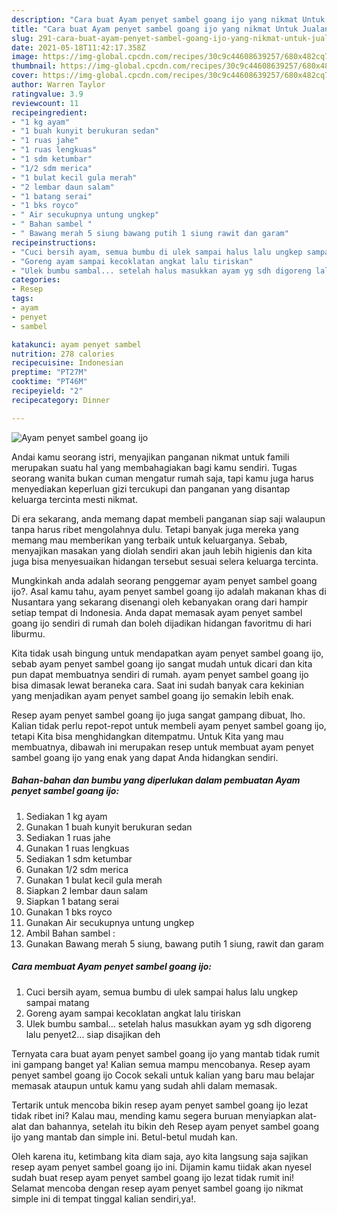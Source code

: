 ```yaml
---
description: "Cara buat Ayam penyet sambel goang ijo yang nikmat Untuk Jualan"
title: "Cara buat Ayam penyet sambel goang ijo yang nikmat Untuk Jualan"
slug: 291-cara-buat-ayam-penyet-sambel-goang-ijo-yang-nikmat-untuk-jualan
date: 2021-05-18T11:42:17.358Z
image: https://img-global.cpcdn.com/recipes/30c9c44608639257/680x482cq70/ayam-penyet-sambel-goang-ijo-foto-resep-utama.jpg
thumbnail: https://img-global.cpcdn.com/recipes/30c9c44608639257/680x482cq70/ayam-penyet-sambel-goang-ijo-foto-resep-utama.jpg
cover: https://img-global.cpcdn.com/recipes/30c9c44608639257/680x482cq70/ayam-penyet-sambel-goang-ijo-foto-resep-utama.jpg
author: Warren Taylor
ratingvalue: 3.9
reviewcount: 11
recipeingredient:
- "1 kg ayam"
- "1 buah kunyit berukuran sedan"
- "1 ruas jahe"
- "1 ruas lengkuas"
- "1 sdm ketumbar"
- "1/2 sdm merica"
- "1 bulat kecil gula merah"
- "2 lembar daun salam"
- "1 batang serai"
- "1 bks royco"
- " Air secukupnya untung ungkep"
- " Bahan sambel "
- " Bawang merah 5 siung bawang putih 1 siung rawit dan garam"
recipeinstructions:
- "Cuci bersih ayam, semua bumbu di ulek sampai halus lalu ungkep sampai matang"
- "Goreng ayam sampai kecoklatan angkat lalu tiriskan"
- "Ulek bumbu sambal... setelah halus masukkan ayam yg sdh digoreng lalu penyet2... siap disajikan deh"
categories:
- Resep
tags:
- ayam
- penyet
- sambel

katakunci: ayam penyet sambel 
nutrition: 278 calories
recipecuisine: Indonesian
preptime: "PT27M"
cooktime: "PT46M"
recipeyield: "2"
recipecategory: Dinner

---
```



![Ayam penyet sambel goang ijo](https://img-global.cpcdn.com/recipes/30c9c44608639257/680x482cq70/ayam-penyet-sambel-goang-ijo-foto-resep-utama.jpg)

Andai kamu seorang istri, menyajikan panganan nikmat untuk famili merupakan suatu hal yang membahagiakan bagi kamu sendiri. Tugas seorang  wanita bukan cuman mengatur rumah saja, tapi kamu juga harus menyediakan keperluan gizi tercukupi dan panganan yang disantap keluarga tercinta mesti nikmat.

Di era  sekarang, anda memang dapat membeli panganan siap saji walaupun tanpa harus ribet mengolahnya dulu. Tetapi banyak juga mereka yang memang mau memberikan yang terbaik untuk keluarganya. Sebab, menyajikan masakan yang diolah sendiri akan jauh lebih higienis dan kita juga bisa menyesuaikan hidangan tersebut sesuai selera keluarga tercinta. 



Mungkinkah anda adalah seorang penggemar ayam penyet sambel goang ijo?. Asal kamu tahu, ayam penyet sambel goang ijo adalah makanan khas di Nusantara yang sekarang disenangi oleh kebanyakan orang dari hampir setiap tempat di Indonesia. Anda dapat memasak ayam penyet sambel goang ijo sendiri di rumah dan boleh dijadikan hidangan favoritmu di hari liburmu.

Kita tidak usah bingung untuk mendapatkan ayam penyet sambel goang ijo, sebab ayam penyet sambel goang ijo sangat mudah untuk dicari dan kita pun dapat membuatnya sendiri di rumah. ayam penyet sambel goang ijo bisa dimasak lewat beraneka cara. Saat ini sudah banyak cara kekinian yang menjadikan ayam penyet sambel goang ijo semakin lebih enak.

Resep ayam penyet sambel goang ijo juga sangat gampang dibuat, lho. Kalian tidak perlu repot-repot untuk membeli ayam penyet sambel goang ijo, tetapi Kita bisa menghidangkan ditempatmu. Untuk Kita yang mau membuatnya, dibawah ini merupakan resep untuk membuat ayam penyet sambel goang ijo yang enak yang dapat Anda hidangkan sendiri.

<!--inarticleads1-->

##### Bahan-bahan dan bumbu yang diperlukan dalam pembuatan Ayam penyet sambel goang ijo:

1. Sediakan 1 kg ayam
1. Gunakan 1 buah kunyit berukuran sedan
1. Sediakan 1 ruas jahe
1. Gunakan 1 ruas lengkuas
1. Sediakan 1 sdm ketumbar
1. Gunakan 1/2 sdm merica
1. Gunakan 1 bulat kecil gula merah
1. Siapkan 2 lembar daun salam
1. Siapkan 1 batang serai
1. Gunakan 1 bks royco
1. Gunakan  Air secukupnya untung ungkep
1. Ambil  Bahan sambel :
1. Gunakan  Bawang merah 5 siung, bawang putih 1 siung, rawit dan garam




<!--inarticleads2-->

##### Cara membuat Ayam penyet sambel goang ijo:

1. Cuci bersih ayam, semua bumbu di ulek sampai halus lalu ungkep sampai matang
1. Goreng ayam sampai kecoklatan angkat lalu tiriskan
1. Ulek bumbu sambal... setelah halus masukkan ayam yg sdh digoreng lalu penyet2... siap disajikan deh




Ternyata cara buat ayam penyet sambel goang ijo yang mantab tidak rumit ini gampang banget ya! Kalian semua mampu mencobanya. Resep ayam penyet sambel goang ijo Cocok sekali untuk kalian yang baru mau belajar memasak ataupun untuk kamu yang sudah ahli dalam memasak.

Tertarik untuk mencoba bikin resep ayam penyet sambel goang ijo lezat tidak ribet ini? Kalau mau, mending kamu segera buruan menyiapkan alat-alat dan bahannya, setelah itu bikin deh Resep ayam penyet sambel goang ijo yang mantab dan simple ini. Betul-betul mudah kan. 

Oleh karena itu, ketimbang kita diam saja, ayo kita langsung saja sajikan resep ayam penyet sambel goang ijo ini. Dijamin kamu tiidak akan nyesel sudah buat resep ayam penyet sambel goang ijo lezat tidak rumit ini! Selamat mencoba dengan resep ayam penyet sambel goang ijo nikmat simple ini di tempat tinggal kalian sendiri,ya!.

